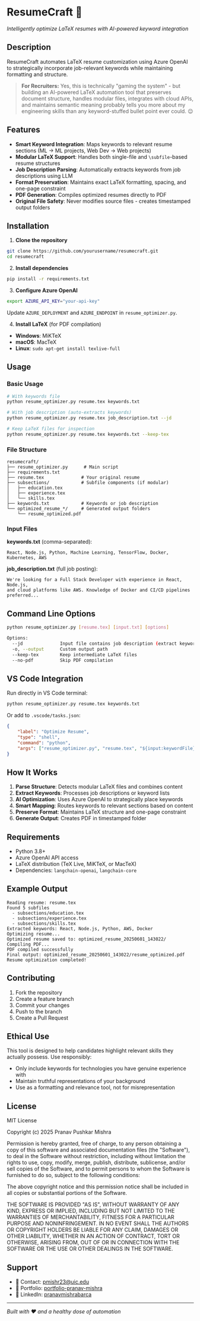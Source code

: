 # ResumeCraft 🎯

*Intelligently optimize LaTeX resumes with AI-powered keyword integration*

## Description

ResumeCraft automates LaTeX resume customization using Azure OpenAI to strategically incorporate job-relevant keywords while maintaining formatting and structure. 

> **For Recruiters:** Yes, this is technically "gaming the system" - but building an AI-powered LaTeX automation tool that preserves document structure, handles modular files, integrates with cloud APIs, and maintains semantic meaning probably tells you more about my engineering skills than any keyword-stuffed bullet point ever could. 😉

## Features

- **Smart Keyword Integration**: Maps keywords to relevant resume sections (ML → ML projects, Web Dev → Web projects)
- **Modular LaTeX Support**: Handles both single-file and `\subfile`-based resume structures
- **Job Description Parsing**: Automatically extracts keywords from job descriptions using LLM
- **Format Preservation**: Maintains exact LaTeX formatting, spacing, and one-page constraint
- **PDF Generation**: Compiles optimized resumes directly to PDF
- **Original File Safety**: Never modifies source files - creates timestamped output folders

## Installation

1. **Clone the repository**
```bash
git clone https://github.com/yourusername/resumecraft.git
cd resumecraft
```

2. **Install dependencies**
```bash
pip install -r requirements.txt
```

3. **Configure Azure OpenAI**
```bash
export AZURE_API_KEY="your-api-key"
```

Update `AZURE_DEPLOYMENT` and `AZURE_ENDPOINT` in `resume_optimizer.py`.

4. **Install LaTeX** (for PDF compilation)
- **Windows**: MiKTeX
- **macOS**: MacTeX  
- **Linux**: `sudo apt-get install texlive-full`

## Usage

### Basic Usage
```bash
# With keywords file
python resume_optimizer.py resume.tex keywords.txt

# With job description (auto-extracts keywords)
python resume_optimizer.py resume.tex job_description.txt --jd

# Keep LaTeX files for inspection
python resume_optimizer.py resume.tex keywords.txt --keep-tex
```

### File Structure
```
resumecraft/
├── resume_optimizer.py      # Main script
├── requirements.txt
├── resume.tex              # Your original resume
├── subsections/            # Subfile components (if modular)
│   ├── education.tex
│   ├── experience.tex
│   └── skills.tex
├── keywords.txt            # Keywords or job description
└── optimized_resume_*/     # Generated output folders
    └── resume_optimized.pdf
```

### Input Files

**keywords.txt** (comma-separated):
```
React, Node.js, Python, Machine Learning, TensorFlow, Docker, Kubernetes, AWS
```

**job_description.txt** (full job posting):
```
We're looking for a Full Stack Developer with experience in React, Node.js, 
and cloud platforms like AWS. Knowledge of Docker and CI/CD pipelines preferred...
```

## Command Line Options

```bash
python resume_optimizer.py [resume.tex] [input.txt] [options]

Options:
  --jd              Input file contains job description (extract keywords)
  -o, --output      Custom output path
  --keep-tex        Keep intermediate LaTeX files
  --no-pdf          Skip PDF compilation
```

## VS Code Integration

Run directly in VS Code terminal:
```bash
python resume_optimizer.py resume.tex keywords.txt
```

Or add to `.vscode/tasks.json`:
```json
{
    "label": "Optimize Resume",
    "type": "shell",
    "command": "python",
    "args": ["resume_optimizer.py", "resume.tex", "${input:keywordFile}"]
}
```

## How It Works

1. **Parse Structure**: Detects modular LaTeX files and combines content
2. **Extract Keywords**: Processes job descriptions or keyword lists
3. **AI Optimization**: Uses Azure OpenAI to strategically place keywords
4. **Smart Mapping**: Routes keywords to relevant sections based on content
5. **Preserve Format**: Maintains LaTeX structure and one-page constraint
6. **Generate Output**: Creates PDF in timestamped folder

## Requirements

- Python 3.8+
- Azure OpenAI API access
- LaTeX distribution (TeX Live, MiKTeX, or MacTeX)
- Dependencies: `langchain-openai`, `langchain-core`

## Example Output

```
Reading resume: resume.tex
Found 5 subfiles
  - subsections/education.tex
  - subsections/experience.tex
  - subsections/skills.tex
Extracted keywords: React, Node.js, Python, AWS, Docker
Optimizing resume...
Optimized resume saved to: optimized_resume_20250601_143022/
Compiling PDF...
PDF compiled successfully
Final output: optimized_resume_20250601_143022/resume_optimized.pdf
Resume optimization completed!
```

## Contributing

1. Fork the repository
2. Create a feature branch
3. Commit your changes
4. Push to the branch
5. Create a Pull Request

## Ethical Use

This tool is designed to help candidates highlight relevant skills they actually possess. Use responsibly:
- Only include keywords for technologies you have genuine experience with
- Maintain truthful representations of your background
- Use as a formatting and relevance tool, not for misrepresentation

## License

MIT License

Copyright (c) 2025 Pranav Pushkar Mishra

Permission is hereby granted, free of charge, to any person obtaining a copy
of this software and associated documentation files (the "Software"), to deal
in the Software without restriction, including without limitation the rights
to use, copy, modify, merge, publish, distribute, sublicense, and/or sell
copies of the Software, and to permit persons to whom the Software is
furnished to do so, subject to the following conditions:

The above copyright notice and this permission notice shall be included in all
copies or substantial portions of the Software.

THE SOFTWARE IS PROVIDED "AS IS", WITHOUT WARRANTY OF ANY KIND, EXPRESS OR
IMPLIED, INCLUDING BUT NOT LIMITED TO THE WARRANTIES OF MERCHANTABILITY,
FITNESS FOR A PARTICULAR PURPOSE AND NONINFRINGEMENT. IN NO EVENT SHALL THE
AUTHORS OR COPYRIGHT HOLDERS BE LIABLE FOR ANY CLAIM, DAMAGES OR OTHER
LIABILITY, WHETHER IN AN ACTION OF CONTRACT, TORT OR OTHERWISE, ARISING FROM,
OUT OF OR IN CONNECTION WITH THE SOFTWARE OR THE USE OR OTHER DEALINGS IN THE
SOFTWARE.

## Support

- 📧 Contact: pmishr23@uic.edu
- 🔗 Portfolio: [portfolio-pranav-mishra](https://portfolio-pranav-mishra-paranoid.vercel.appp)
- 💼 LinkedIn: [pranavmishrabarca](https://www.linkedin.com/in/pranavgamedev//)

---

*Built with ❤️ and a healthy dose of automation*